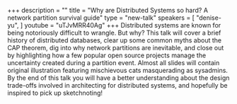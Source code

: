 +++
description = ""
title = "Why are Distributed Systems so hard? A network partition survival guide"
type = "new-talk"
speakers = [
        "denise-yu",
]
youtube = "uTJvMRR40Ag"
+++
Distributed systems are known for being notoriously difficult to wrangle. But why? This talk will cover a brief history of distributed databases, clear up some common myths about the CAP theorem, dig into why network partitions are inevitable, and close out by highlighting how a few popular open source projects manage the uncertainty created during a partition event. Almost all slides will contain original illustration featuring mischievous cats masquerading as sysadmins. By the end of this talk you will have a better understanding about the design trade-offs involved in architecting for distributed systems, and hopefully be inspired to pick up sketchnoting!